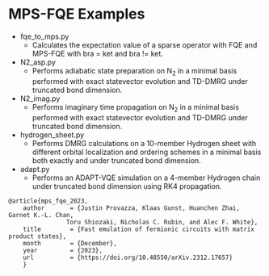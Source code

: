 # MPS-FQE Examples

- fqe_to_mps.py
  - Calculates the expectation value of a sparse operator with FQE and MPS-FQE with bra = ket and bra != ket.
- N2_asp.py
  - Performs adiabatic state preparation on N<sub>2</sub> in a minimal basis performed with exact statevector evolution and TD-DMRG under truncated bond dimension.
- N2_imag.py
  - Performs imaginary time propagation on N<sub>2</sub> in a minimal basis performed with exact statevector evolution and TD-DMRG under truncated bond dimension.
- hydrogen_sheet.py
  - Performs DMRG calculations on a 10-member Hydrogen sheet with different orbital localization and ordering schemes in a minimal basis both exactly and under truncated bond dimension.
- adapt.py
  - Performs an ADAPT-VQE simulation on a 4-member Hydrogen chain under truncated bond dimension using RK4 propagation.

```
@article{mps_fqe_2023,
    author       = {Justin Provazza, Klaas Gunst, Huanchen Zhai, Garnet K.-L. Chan,
    		    Toru Shiozaki, Nicholas C. Rubin, and Alec F. White},
    title        = {Fast emulation of fermionic circuits with matrix product states},
    month        = {December},
    year         = {2023},
    url          = {https://doi.org/10.48550/arXiv.2312.17657}
    }
```
